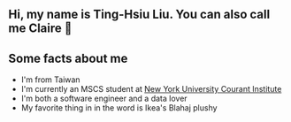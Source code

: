 
## Hi, my name is Ting-Hsiu Liu. You can also call me Claire 👋

## Some facts about me
 - I'm from Taiwan
 - I'm currently an MSCS student at [New York University Courant Institute](https://cims.nyu.edu/dynamic/)
 - I'm both a software engineer and a data lover
 - My favorite thing in in the word is Ikea's Blahaj plushy
